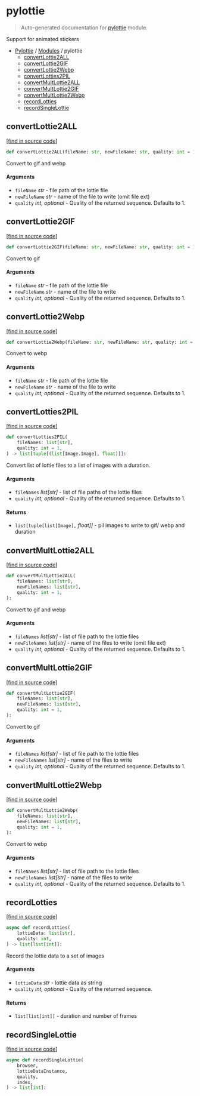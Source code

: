 # pylottie

> Auto-generated documentation for [pylottie](../../pylottie/__init__.py) module.

Support for animated stickers

- [Pylottie](../README.md#pylottie-index) / [Modules](../README.md#pylottie-modules) / pylottie
    - [convertLottie2ALL](#convertlottie2all)
    - [convertLottie2GIF](#convertlottie2gif)
    - [convertLottie2Webp](#convertlottie2webp)
    - [convertLotties2PIL](#convertlotties2pil)
    - [convertMultLottie2ALL](#convertmultlottie2all)
    - [convertMultLottie2GIF](#convertmultlottie2gif)
    - [convertMultLottie2Webp](#convertmultlottie2webp)
    - [recordLotties](#recordlotties)
    - [recordSingleLottie](#recordsinglelottie)

## convertLottie2ALL

[[find in source code]](../../pylottie/__init__.py#L19)

```python
def convertLottie2ALL(fileName: str, newFileName: str, quality: int = 1):
```

Convert to gif and webp

#### Arguments

- `fileName` *str* - file path of the lottie file
- `newFileName` *str* - name of the file to write (omit file ext)
- `quality` *int, optional* - Quality of the returned sequence. Defaults to 1.

## convertLottie2GIF

[[find in source code]](../../pylottie/__init__.py#L30)

```python
def convertLottie2GIF(fileName: str, newFileName: str, quality: int = 1):
```

Convert to gif

#### Arguments

- `fileName` *str* - file path of the lottie file
- `newFileName` *str* - name of the file to write
- `quality` *int, optional* - Quality of the returned sequence. Defaults to 1.

## convertLottie2Webp

[[find in source code]](../../pylottie/__init__.py#L41)

```python
def convertLottie2Webp(fileName: str, newFileName: str, quality: int = 1):
```

Convert to webp

#### Arguments

- `fileName` *str* - file path of the lottie file
- `newFileName` *str* - name of the file to write
- `quality` *int, optional* - Quality of the returned sequence. Defaults to 1.

## convertLotties2PIL

[[find in source code]](../../pylottie/__init__.py#L137)

```python
def convertLotties2PIL(
    fileNames: list[str],
    quality: int = 1,
) -> list[tuple[(list[Image.Image], float)]]:
```

Convert list of lottie files to a list of images with a duration.

#### Arguments

- `fileNames` *list[str]* - list of file paths of the lottie files
- `quality` *int, optional* - Quality of the returned sequence. Defaults to 1.

#### Returns

- `list[tuple[list[Image],` *float]]* - pil images to write to gif/ webp and duration

## convertMultLottie2ALL

[[find in source code]](../../pylottie/__init__.py#L52)

```python
def convertMultLottie2ALL(
    fileNames: list[str],
    newFileNames: list[str],
    quality: int = 1,
):
```

Convert to gif and webp

#### Arguments

- `fileNames` *list[str]* - list of file path to the lottie files
- `newFileNames` *list[str]* - name of the files to write (omit file ext)
- `quality` *int, optional* - Quality of the returned sequence. Defaults to 1.

## convertMultLottie2GIF

[[find in source code]](../../pylottie/__init__.py#L84)

```python
def convertMultLottie2GIF(
    fileNames: list[str],
    newFileNames: list[str],
    quality: int = 1,
):
```

Convert to gif

#### Arguments

- `fileNames` *list[str]* - list of file path to the lottie files
- `newFileNames` *list[str]* - name of the files to write
- `quality` *int, optional* - Quality of the returned sequence. Defaults to 1.

## convertMultLottie2Webp

[[find in source code]](../../pylottie/__init__.py#L108)

```python
def convertMultLottie2Webp(
    fileNames: list[str],
    newFileNames: list[str],
    quality: int = 1,
):
```

Convert to webp

#### Arguments

- `fileNames` *list[str]* - list of file path to the lottie files
- `newFileNames` *list[str]* - name of the files to write
- `quality` *int, optional* - Quality of the returned sequence. Defaults to 1.

## recordLotties

[[find in source code]](../../pylottie/__init__.py#L178)

```python
async def recordLotties(
    lottieData: list[str],
    quality: int,
) -> list[list[int]]:
```

Record the lottie data to a set of images

#### Arguments

- `lottieData` *str* - lottie data as string
- `quality` *int, optional* - Quality of the returned sequence.

#### Returns

- `list[list[int]]` - duration and number of frames

## recordSingleLottie

[[find in source code]](../../pylottie/__init__.py#L212)

```python
async def recordSingleLottie(
    browser,
    lottieDataInstance,
    quality,
    index,
) -> list[int]:
```
